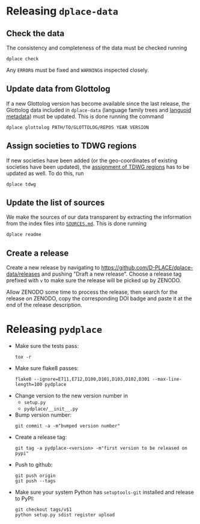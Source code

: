 
# Releasing `dplace-data`

## Check the data

The consistency and completeness of the data must be checked running
```
dplace check
```
Any `ERROR`s must be fixed and `WARNING`s inspected closely.


## Update data from Glottolog

If a new Glottolog version has become available since the last release, the Glottolog
data included in `dplace-data` (language family trees and [languoid metadata](csv/glottolog.csv)) must be updated. This is done running the command
```
dplace glottolog PATH/TO/GLOTTOLOG/REPOS YEAR VERSION
```


## Assign societies to TDWG regions

If new societies have been added (or the geo-coordinates of existing societies have
been updated), the [assignment of TDWG regions](geo/societies_tdwg.json) has to be
updated as well. To do this, run
```
dplace tdwg
```

## Update the list of sources

We make the sources of our data transparent by extracting the information from the
index files into [`SOURCES.md`](SOURCES.md). This is done running
```
dplace readme
```


## Create a release

Create a new release by navigating to https://github.com/D-PLACE/dplace-data/releases
and pushing "Draft a new release". Choose a release tag prefixed with `v` to make 
sure the release will be picked up by ZENODO.

Allow ZENODO some time to process the release, then search for the release on
ZENODO, copy the corresponding DOI badge and paste it at the end of the release
description.


# Releasing `pydplace`

- Make sure the tests pass:
  ```
  tox -r
  ```
- Make sure flake8 passes:
  ```
  flake8 --ignore=E711,E712,D100,D101,D103,D102,D301 --max-line-length=100 pydplace
  ```
- Change version to the new version number in
  - `setup.py`
  - `pydplace/__init__.py`
- Bump version number:
  ```
  git commit -a -m"bumped version number"
  ```
- Create a release tag:
  ```
  git tag -a pydplace-<version> -m"first version to be released on pypi"
  ```
- Push to github:
  ```
  git push origin
  git push --tags
  ```
- Make sure your system Python has ``setuptools-git`` installed and release to PyPI:
  ```
  git checkout tags/v$1
  python setup.py sdist register upload
  ```
